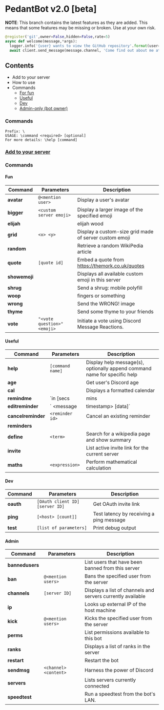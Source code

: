 # PedantBot v2.0 [beta]
**NOTE**: This branch contains the latest features as they are added. This means that some features may be missing or broken. Use at your own risk.

```py
@register('git',owner=False,hidden=False,rate=5)
async def welcome(message,*args):
  logger.info('{user} wants to view the GitHub repository'.format(user=message.author))
  await client.send_message(message.channel, 'Come find out about me at: https://github.com/MorkHub/PedantBot')
```
## Contents
* Add to your server
* How to use
* Commands
  * [For fun](#fun)
  * [Useful](#useful)
  * [Dev](#dev)
  * [Admin-only (bot owner)](#admin)

### Commands
	Prefix: \
	USAGE: \command <required> [optional]
	For more details: \help [command]

### [Add to your server](https://discordapp.com/oauth2/authorize?client_id=169112287297142784&scope=bot&permissions=1848765527 "Discord invite link")

### Commands

#### Fun
| Command            | Parameters                                 |  Description  |
| ------------------ | ------------------------------------------ | ------------- |
| **avatar**         | `@<mention user>`                          | Display a user's avatar
| **bigger**         | `<custom server emoji>`                    | Display a larger image of the specified emoji
| **elijah**         |                                            | elijah wood
| **grid**           | `<x> <y>`                                  | Display a custom-size grid made of server custom emoji
| **random**         |                                            | Retrieve a random WikiPedia article
| **quote**          | `[quote id]`                               | Embed a quote from https://themork.co.uk/quotes
| **showemoji**      |                                            | Displays all available custom emoji in this server
| **shrug**          |                                            | Send a shrug: mobile polyfill
| **woop**           |                                            | fingers or something
| **wrong**          |                                            | Send the WRONG! image
| **thyme**          |                                            | Send some thyme to your friends
| **vote**           | `"<vote question>" <emoji>`                | Initiate a vote using Discord Message Reactions.

#### Useful
| Command            | Parameters                                 |  Description  |
| ------------------ | ------------------------------------------ | ------------- |
| **help**           | `[command name]`                           | Display help message(s), optionally append command name for specific help
| **age**            |                                            | Get user's Discord age
| **cal**            |                                            | Displays a formatted calendar
| **remindme**       | `in <number of> [secs|mins|hours|days]`    | 
| **editreminder**   | `<reminder ID> <message|timestamp> [data]` | Edit scheduled reminders
| **cancelreminder** | `<reminder id>`                            | Cancel an existing reminder
| **reminders**      |                                            | 
| **define**         | `<term>`                                   | Search for a wikipedia page and show summary
| **invite**         |                                            | List active invite link for the current server
| **maths**          | `<expression>`                             | Perform mathematical calculation

#### Dev
| Command            | Parameters                                 |  Description  |
| ------------------ | ------------------------------------------ | ------------- |
| **oauth**          | `[OAuth client ID] [server ID]`            | Get OAuth invite link
| **ping**           | `[<host> [count]]`                         | Test latency by receiving a ping message
| **test**           | `[list of parameters]`                     | Print debug output

#### Admin
| Command            | Parameters                                 |  Description  |
| ------------------ | ------------------------------------------ | ------------- |
| **bannedusers**    |                                            | List users that have been banned from this server
| **ban**            | `@<mention users>`                         | Bans the specified user from the server
| **channels**       | `[server ID]`                              | Displays a list of channels and servers currently available 
| **ip**             |                                            | Looks up external IP of the host machine
| **kick**           | `@<mention users>`                         | Kicks the specified user from the server
| **perms**          |                                            | List permissions available to this  bot
| **ranks**          |                                            | Displays a list of ranks in the server
| **restart**        |                                            | Restart the bot
| **sendmsg**        | `<channel> <content>`                      | Harness the power of Discord
| **servers**        |                                            | Lists servers currently connected
| **speedtest**      |                                            | Run a speedtest from the bot's LAN.
